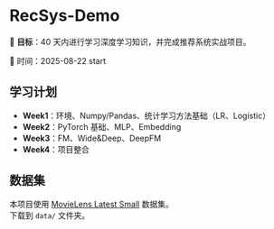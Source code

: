 # RecSys-Demo

🎯 **目标**：40 天内进行学习深度学习知识，并完成推荐系统实战项目。  


📅 时间：2025-08-22 start


## 学习计划
- **Week1**：环境、Numpy/Pandas、统计学习方法基础（LR、Logistic）
- **Week2**：PyTorch 基础、MLP、Embedding
- **Week3**：FM、Wide&Deep、DeepFM
- **Week4**：项目整合

## 数据集
本项目使用 [MovieLens Latest Small](https://files.grouplens.org/datasets/movielens/ml-latest-small.zip) 数据集。  
下载到 `data/` 文件夹。  
